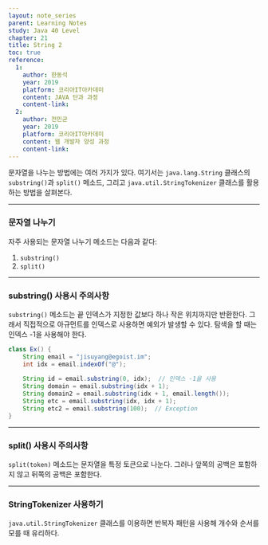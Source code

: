 ```yaml
---
layout: note_series
parent: Learning Notes
study: Java 40 Level
chapter: 21
title: String 2
toc: true
reference:
  1:
    author: 한동석
    year: 2019
    platform: 코리아IT아카데미
    content: JAVA 단과 과정
    content-link:
  2:
    author: 전민균
    year: 2019
    platform: 코리아IT아카데미
    content: 웹 개발자 양성 과정
    content-link: 
---
```

문자열을 나누는 방법에는 여러 가지가 있다. 여기서는 `java.lang.String` 클래스의 `substring()`과 `split()` 메소드, 그리고 `java.util.StringTokenizer` 클래스를 활용하는 방법을 살펴본다.

---

### 문자열 나누기

자주 사용되는 문자열 나누기 메소드는 다음과 같다:

1. `substring()`
2. `split()`

---

### substring() 사용시 주의사항

`substring()` 메소드는 끝 인덱스가 지정한 값보다 하나 작은 위치까지만 반환한다. 그래서 직접적으로 아규먼트를 인덱스로 사용하면 예외가 발생할 수 있다. 탐색을 할 때는 인덱스 -1을 사용해야 한다.

```java
class Ex() {
    String email = "jisuyang@egoist.im";
    int idx = email.indexOf("@");
    
    String id = email.substring(0, idx);  // 인덱스 -1을 사용
    String domain = email.substring(idx + 1);
    String domain2 = email.substring(idx + 1, email.length());
    String etc = email.substring(idx, idx + 1);
    String etc2 = email.substring(100);  // Exception
}
```

---

### split() 사용시 주의사항
`split(token)` 메소드는 문자열을 특정 토큰으로 나눈다. 그러나 앞쪽의 공백은 포함하지 않고 뒤쪽의 공백은 포함한다.

---

### StringTokenizer 사용하기
`java.util.StringTokenizer` 클래스를 이용하면 반복자 패턴을 사용해 개수와 순서를 모를 때 유리하다.